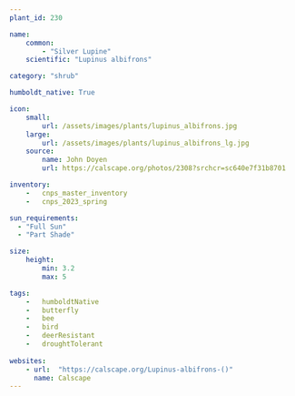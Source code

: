 ```yaml
---
plant_id: 230 

name: 
    common: 
        - "Silver Lupine"  
    scientific: "Lupinus albifrons" 

category: "shrub"

humboldt_native: True

icon: 
    small: 
        url: /assets/images/plants/lupinus_albifrons.jpg 
    large: 
        url: /assets/images/plants/lupinus_albifrons_lg.jpg 
    source: 
        name: John Doyen 
        url: https://calscape.org/photos/2308?srchcr=sc640e7f31b8701

inventory: 
    -   cnps_master_inventory
    -   cnps_2023_spring

sun_requirements:
  - "Full Sun"
  - "Part Shade"

size:   
    height: 
        min: 3.2 
        max: 5

tags:  
    -   humboldtNative
    -   butterfly
    -   bee
    -   bird
    -   deerResistant
    -   droughtTolerant
 
websites:
    - url:  "https://calscape.org/Lupinus-albifrons-()"
      name: Calscape
---
```








